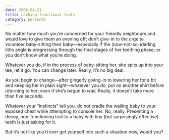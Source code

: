 ```yaml
---
date: 2006-04-21
title: Lacking functional teats
category: personal
---
```


No matter how much you’re concerned for your friendly neighbours and
would love to give them an evening off; don’t give-in to the urge to
volunteer baby-sitting their baby—especially if the
(now-not-so-)darling little angle is progressing through the final
stages of her teething phase; or you don’t know what you’re doing.

Whatever you do, if in the process of baby-sitting her, she spits up
into your tee, let it go. You can change later. Really, it’s no big
deal.

As you begin to change—after gingerly giving-in to lowering her for a
bit and keeping her in plain sight—whatever you do, put on another
shirt before returning to her; even if she’s begun to _wail_. Really,
it doesn’t take more than five seconds.

Whatever your “instincts” tell you, do not cradle the wailing baby to
your exposed chest while attempting to console her. No,
really. Presenting a decoy, non-functioning teat to a baby with tiny
(but surprisingly effective) teeth is just asking for it.

But it’s not like you’d ever get yourself into such a situation now,
would you?

